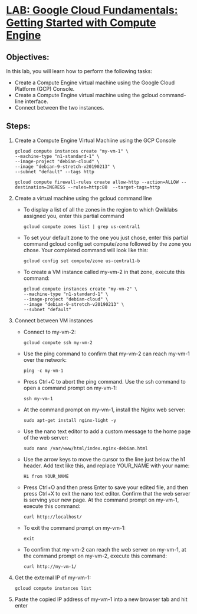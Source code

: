# [LAB: Google Cloud Fundamentals: Getting Started with Compute Engine](https://googlepluralsight.qwiklabs.com/focuses/10168816?parent=lti_session)

## Objectives:
In this lab, you will learn how to perform the following tasks:
 - Create a Compute Engine virtual machine using the Google Cloud Platform (GCP) Console.
 - Create a Compute Engine virtual machine using the gcloud command-line interface.
 - Connect between the two instances.

## Steps: 

1. Create a Compute Engine Virtual Machiine using the GCP Console
      ```
      gcloud compute instances create "my-vm-1" \
      --machine-type "n1-standard-1" \
      --image-project "debian-cloud" \
      --image "debian-9-stretch-v20190213" \
      --subnet "default" --tags http
      ```
      ```
      gcloud compute firewall-rules create allow-http --action=ALLOW --destination=INGRESS --rules=http:80  --target-tags=http
      ```

2. Create a virtual machine using the gcloud command line
   - To display a list of all the zones in the region to which Qwiklabs assigned you, enter this partial command 
      ```
      gcloud compute zones list | grep us-central1
      ```
   - To set your default zone to the one you just chose, enter this partial command gcloud config set compute/zone followed by the zone you chose.
      Your completed command will look like this:
      ```
      gcloud config set compute/zone us-central1-b
      ```
   - To create a VM instance called my-vm-2 in that zone, execute this command:
      ```
      gcloud compute instances create "my-vm-2" \
      --machine-type "n1-standard-1" \
      --image-project "debian-cloud" \
      --image "debian-9-stretch-v20190213" \
      --subnet "default"
      ```

3. Connect between VM instances
   - Connect to my-vm-2:
      ```
      gcloud compute ssh my-vm-2
      ```
   - Use the ping command to confirm that my-vm-2 can reach my-vm-1 over the network:
      ```
      ping -c my-vm-1
      ```
   - Press Ctrl+C to abort the ping command. Use the ssh command to open a command prompt on my-vm-1:
      ```
      ssh my-vm-1
      ```
   - At the command prompt on my-vm-1, install the Nginx web server:
      ```
      sudo apt-get install nginx-light -y
      ```
   - Use the nano text editor to add a custom message to the home page of the web server:
      ```
      sudo nano /var/www/html/index.nginx-debian.html
      ```
   - Use the arrow keys to move the cursor to the line just below the h1 header. Add text like this, and replace YOUR_NAME with your name:
      ```
      Hi from YOUR_NAME
      ```
   - Press Ctrl+O and then press Enter to save your edited file, and then press Ctrl+X to exit the nano text editor.
      Confirm that the web server is serving your new page. At the command prompt on my-vm-1, execute this command:
      ```
      curl http://localhost/
      ```
   - To exit the command prompt on my-vm-1:
      ```
      exit
      ```
   - To confirm that my-vm-2 can reach the web server on my-vm-1, at the command prompt on my-vm-2, execute this command:
      ```
      curl http://my-vm-1/
      ```
4. Get the external IP of my-vm-1:
      ```
      gcloud compute instances list
      ```
5. Paste the copied IP address of my-vm-1 into a new browser tab and hit enter      
 